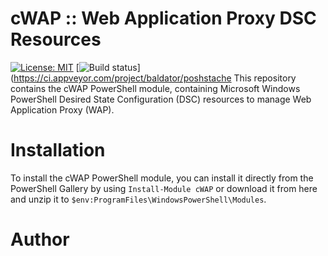 # cWAP :: Web Application Proxy DSC Resources
[![License: MIT](https://img.shields.io/badge/License-MIT-yellow.svg)](https://opensource.org/licenses/MIT)
[![Build status](https://ci.appveyor.com/api/projects/status/gbqt5h9mat4124vr?svg=true)](https://ci.appveyor.com/project/baldator/poshstache
This repository contains the cWAP PowerShell module, containing Microsoft Windows PowerShell Desired State Configuration (DSC) resources to manage Web Application Proxy (WAP).

# Installation
To install the cWAP PowerShell module, you can install it directly from the PowerShell Gallery by using `Install-Module cWAP` or download it from here and unzip it to `$env:ProgramFiles\WindowsPowerShell\Modules`.

# Author